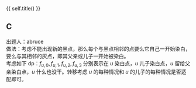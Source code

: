 {{ self.title() }}

## C
出题人：abruce  
做法：考虑不能出现新的黑点，那么每个与黑点相邻的点要么它自己一开始染白，要么与其相邻的灰点，即其父亲或儿子一开始被染白。  
考虑如下 dp：$f_{u,0},f_{u,1},f_{u,2},f_{u,3}$ 分别表示在 $u$ 染白点，$u$ 儿子染白点，$u$ 留给父亲染白点，$u$ 什么也没干。转移考虑 $u$ 的每种情况和 $u$ 的儿子的每种情况是否适配即可。  

